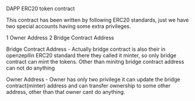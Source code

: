 DAPP ERC20 token contract

This contract has been written by following ERC20 standards, just we have two special accounts having some extra privileges.
 
1 Owner Address
2 Bridge Contract Address
 
Bridge Contract Address - 
Actually bridge contract is also their in openzepllin ERC20 standard there they called it minter,
so only bridge contract can mint the tokens. Other than minitng bridge contract address can not do anything
 
Owner Address - Owner has only two privilege it can update the bridge contract(minter) address and can transfer ownership to some other address, other than that owner cant do anything.